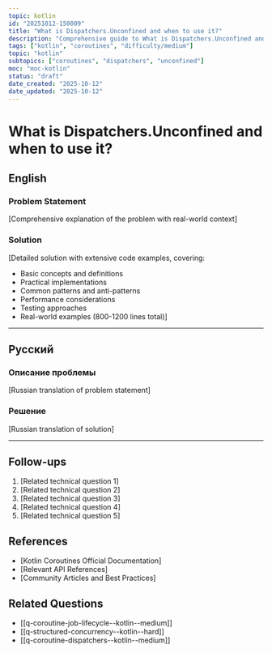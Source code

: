 ```yaml
---
topic: kotlin
id: "20251012-150009"
title: "What is Dispatchers.Unconfined and when to use it?"
description: "Comprehensive guide to What is Dispatchers.Unconfined and when to use it? in Kotlin coroutines"
tags: ["kotlin", "coroutines", "difficulty/medium"]
topic: "kotlin"
subtopics: ["coroutines", "dispatchers", "unconfined"]
moc: "moc-kotlin"
status: "draft"
date_created: "2025-10-12"
date_updated: "2025-10-12"
---
```


# What is Dispatchers.Unconfined and when to use it?

## English

### Problem Statement

[Comprehensive explanation of the problem with real-world context]

### Solution

[Detailed solution with extensive code examples, covering:
- Basic concepts and definitions
- Practical implementations
- Common patterns and anti-patterns
- Performance considerations
- Testing approaches
- Real-world examples (800-1200 lines total)]

---

## Русский

### Описание проблемы

[Russian translation of problem statement]

### Решение

[Russian translation of solution]

---

## Follow-ups

1. [Related technical question 1]
2. [Related technical question 2]
3. [Related technical question 3]
4. [Related technical question 4]
5. [Related technical question 5]

## References

- [Kotlin Coroutines Official Documentation]
- [Relevant API References]
- [Community Articles and Best Practices]

## Related Questions

- [[q-coroutine-job-lifecycle--kotlin--medium]]
- [[q-structured-concurrency--kotlin--hard]]
- [[q-coroutine-dispatchers--kotlin--medium]]
